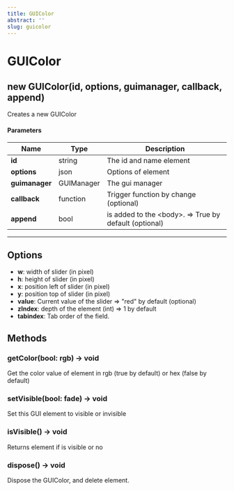 ```yaml
---
title: GUIColor
abstract: ''
slug: guicolor
---
```

# GUIColor

## new GUIColor(id, options, guimanager, callback, append)

Creates a new GUIColor

#### Parameters

Name | Type | Description
---|---|---
**id** | string | The id and name element
**options** | json | Options of element
**guimanager** | GUIManager | The gui manager
**callback** | function | Trigger function by change (optional)
**append** | bool | is added to the &lt;body&gt;. =&gt; True by default (optional)
---

## Options

* **w**: width of slider (in pixel)
* **h**: height of slider (in pixel)
* **x**: position left of slider (in pixel)
* **y**: position top of slider (in pixel)
* **value**: Current value of the slider =&gt; "red" by default (optional)
* **zIndex**: depth of the element (int) =&gt; 1 by default
* **tabindex**: Tab order of the field.

## Methods

### getColor(bool: rgb) → void
Get the color value of element in rgb (true by default) or hex (false by default)

### setVisible(bool: fade) → void
Set this GUI element to visible or invisible

### isVisible() → void
Returns element if is visible or no

### dispose() → void
Dispose the GUIColor, and delete element.
